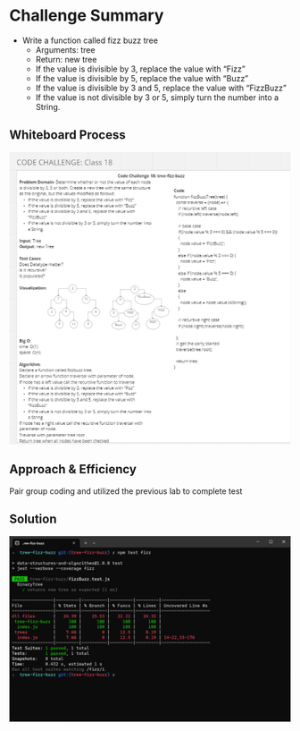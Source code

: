 # Challenge Summary

- Write a function called fizz buzz tree
  - Arguments: tree
  - Return: new tree
  - If the value is divisible by 3, replace the value with “Fizz”
  - If the value is divisible by 5, replace the value with “Buzz”
  - If the value is divisible by 3 and 5, replace the value with “FizzBuzz”
  - If the value is not divisible by 3 or 5, simply turn the number into a String.

## Whiteboard Process

![white board](/javascript/assets/Code%20Challenge%2018.png)

## Approach & Efficiency

Pair group coding and utilized the previous lab to complete test

## Solution

![test](/javascript/assets/CC18.png)
